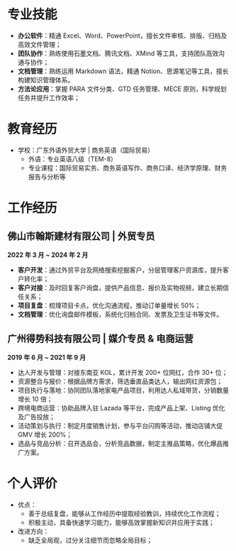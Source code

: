 # 专业技能

- **办公软件**：精通 Excel、Word、PowerPoint，擅长文件审核、排版、归档及高效文件管理；
- **团队协作**：熟练使用石墨文档、腾讯文档、XMind 等工具，支持团队高效沟通与协作；
- **文档管理**：熟练运用 Markdown 语法，精通 Notion、思源笔记等工具，擅长构建知识管理体系。
- **方法论应用**：掌握 PARA 文件分类、GTD 任务管理、MECE 原则，科学规划任务并提升工作效率；

# 教育经历

- 学校：广东外语外贸大学 | 商务英语（国际贸易）
  - 外语：专业英语八级（TEM-8）
  - 专业课程：国际贸易实务、商务英语写作、商务口译、经济学原理、财务报告与分析等

# 工作经历

## 佛山市翰斯建材有限公司 | 外贸专员
**2022 年 3 月 ~ 2024 年 2 月**

- **客户开发**：通过外贸平台及网络搜索挖掘客户，分层管理客户资源库，提升客户转化率；
- **客户对接**：及时回复客户询盘，提供产品信息、报价及实物视频，建立长期信任关系；
- **项目复盘**：梳理项目卡点，优化沟通流程，推动订单量增长 50%；
- **文档管理**：优化询盘邮件模板，系统化归档合同、发票及卫生证书等文件。

## 广州得势科技有限公司 | 媒介专员 & 电商运营
**2019 年 6 月 ~ 2021 年 9 月**

- 达人开发与管理：对接东南亚 KOL，累计开发 200+ 位网红，合作 30+ 位；
- 资源整合与报价：根据品牌方需求，筛选垂直品类达人，输出网红资源包；
- 项目执行与落地：协同团队落地家电产品项目，利用达人私域带货，分销数量增长 10 倍；
- 跨境电商运营：协助品牌入驻 Lazada 等平台，完成产品上架、Listing 优化及广告投放；
- 活动策划与执行：制定月度销售计划，参与平台闪购等活动，推动店铺大促 GMV 增长 200%；
- 选品与竞品分析：召开选品会，分析竞品数据，制定主推品策略，优化爆品推广方案。

# 个人评价

- 优点：
  - 善于总结复盘，能够从工作经历中提取经验教训，持续优化工作流程；
  - 积极主动，具备快速学习能力，能够高效掌握新知识并应用于实践；
- 改进方向：
  - 缺乏全局观，过分关注细节而忽略全局目标；